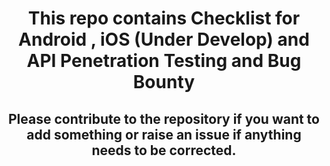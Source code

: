 <div align="center">
<h1> This repo contains Checklist for Android , iOS (Under Develop) and API Penetration Testing and Bug Bounty </h1>
<h2> Please contribute to the repository if you want to add something or raise an issue if anything needs to be corrected. </a>
</div>
